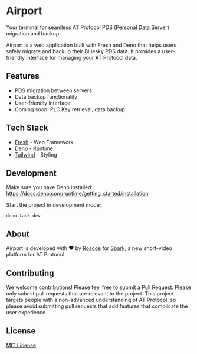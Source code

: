 # Airport

Your terminal for seamless AT Protocol PDS (Personal Data Server) migration and
backup.

Airport is a web application built with Fresh and Deno that helps users safely
migrate and backup their Bluesky PDS data. It provides a user-friendly interface
for managing your AT Protocol data.

## Features

- PDS migration between servers
- Data backup functionality
- User-friendly interface
- Coming soon: PLC Key retrieval, data backup

## Tech Stack

- [Fresh](https://fresh.deno.dev/) - Web Framework
- [Deno](https://deno.com/) - Runtime
- [Tailwind](https://tailwindcss.com/) - Styling

## Development

Make sure you have Deno installed:
https://docs.deno.com/runtime/getting_started/installation

Start the project in development mode:

```shell
deno task dev
```

## About

Airport is developed with ❤️ by [Roscoe](https://bsky.app/profile/knotbin.com)
for [Spark](https://sprk.so), a new short-video platform for AT Protocol.

## Contributing

We welcome contributions! Please feel free to submit a Pull Request. Please only
submit pull requests that are relevant to the project. This project targets
people with a non-advanced understanding of AT Protocol, so please avoid
submitting pull requests that add features that complicate the user experience.

## License

[MIT License](LICENSE)

